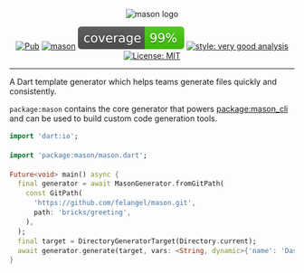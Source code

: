 <p align="center">
<img src="https://raw.githubusercontent.com/felangel/mason/master/assets/mason_full.png" height="125" alt="mason logo" />
</p>

<p align="center">
<a href="https://pub.dev/packages/mason"><img src="https://img.shields.io/pub/v/mason.svg" alt="Pub"></a>
<a href="https://github.com/felangel/mason/actions"><img src="https://github.com/felangel/mason/workflows/mason/badge.svg" alt="mason"></a>
<a href="https://github.com/felangel/mason/actions"><img src="https://raw.githubusercontent.com/felangel/mason/master/packages/mason/coverage_badge.svg" alt="coverage"></a>
<a href="https://pub.dev/packages/very_good_analysis"><img src="https://img.shields.io/badge/style-very_good_analysis-B22C89.svg" alt="style: very good analysis"></a>
<a href="https://opensource.org/licenses/MIT"><img src="https://img.shields.io/badge/license-MIT-purple.svg" alt="License: MIT"></a>
</p>

---

A Dart template generator which helps teams generate files quickly and consistently.

`package:mason` contains the core generator that powers [package:mason_cli](https://pub.dev/packages/mason_cli) and can be used to build custom code generation tools.

```dart
import 'dart:io';

import 'package:mason/mason.dart';

Future<void> main() async {
  final generator = await MasonGenerator.fromGitPath(
    const GitPath(
      'https://github.com/felangel/mason.git',
      path: 'bricks/greeting',
    ),
  );
  final target = DirectoryGeneratorTarget(Directory.current);
  await generator.generate(target, vars: <String, dynamic>{'name': 'Dash'});
}
```
